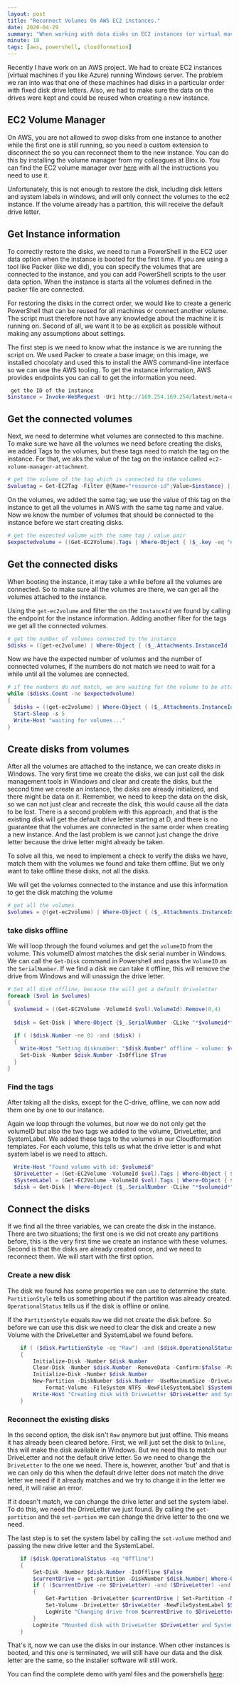 ```yaml
---
layout: post
title: "Reconnect Volumes On AWS EC2 instances."
date: 2020-04-29
summary: "When working with data disks on EC2 instances (or virtual machines) you do not want the restore the data when creating a new instance. This blog is about reconnecting the already available volumes in AWS with instances running on Windows."
minute: 10
tags: [aws, powershell, cloudformation]
---
```


Recently I have work on an AWS project. We had to create EC2 instances (virtual machines if you like Azure) running Windows server. The problem we ran into was that one of these machines had disks in a particular order with fixed disk drive letters. Also, we had to make sure the data on the drives were kept and could be reused when creating a new instance.

## EC2 Volume Manager

On AWS, you are not allowed to swop disks from one instance to another while the first one is still running, so you need a custom extension to disconnect the so you can reconnect them to the new instance. You can do this by installing the volume manager from my colleagues at Binx.io. You can find the EC2 volume manager over <a href ="https://binx.io/blog/2020/03/29/how-to-update-the-boot-image-of-a-stateful-machine-using-cloudformation/">here<a> with all the instructions you need to use it.

Unfortunately, this is not enough to restore the disk, including disk letters and system labels in windows, and will only connect the volumes to the ec2 instance. If the volume already has a partition, this will receive the default drive letter. 

## Get Instance information

To correctly restore the disks, we need to run a PowerShell in the EC2 user data option when the instance is booted for the first time. If you are using a tool like Packer (like we did), you can specify the volumes that are connected to the instance, and you can add PowerShell scripts to the user data option. When the instance is starts all the volumes defined in the packer file are connected. 

For restoring the disks in the correct order, we would like to create a generic PowerShell that can be reused for all machines or connect another volume. The script must therefore not have any knowledge about the machine it is running on. Second of all, we want it to be as explicit as possible without making any assumptions about settings.

The first step is we need to know what the instance is we are running the script on. We used Packer to create a base image; on this image, we installed chocolaty and used this to install the AWS command-line interface so we can use the AWS tooling. To get the instance information, AWS provides endpoints you can call to get the information you need. 

```powershell
 get the ID of the instance
$instance = Invoke-WebRequest -Uri http://169.254.169.254/latest/meta-data/instance-id -UseBasicParsing
```

## Get the connected volumes

Next, we need to determine what volumes are connected to this machine. To make sure we have all the volumes we need before creating the disks, we added Tags to the volumes, but these tags need to match the tag on the instance. For that, we aks the value of the tag on the instance called `ec2-volume-manager-attachment`.

```powershell
# get the volume of the tag which is connected to the volumes
$valuetag = Get-EC2Tag -Filter @{Name="resource-id";Value=$instance} | Where-Object {$_.Key -eq "ec2-volume-manager-attachment"  } | Select-Object -expand Value
```

On the volumes, we added the same tag; we use the value of this tag on the instance to get all the volumes in AWS with the same tag name and value. Now we know the number of volumes that should be connected to the instance before we start creating disks.

```powershell
# get the expected volume with the same tag / value pair
$expectedvolume = ((Get-EC2Volume).Tags | Where-Object { ($_.key -eq "ec2-volume-manager-attachment") -and ($_.value -eq $valuetag) }).Count
```
## Get the connected disks

When booting the instance, it may take a while before all the volumes are connected. So to make sure all the volumes are there, we can get all the volumes attached to the instance. 

Using the `get-ec2volume` and filter the on the `InstanceId` we found by calling the endpoint for the instance information. Adding another filter for the tags we get all the connected volumes.  

```powershell
# get the number of volumes connected to the instance
$disks = ((get-ec2volume) | Where-Object { ($_.Attachments.InstanceId -eq $instance) }).Tags | Where-Object { ($_.key -eq "ec2-volume-manager-attachment") -and ($_.value -eq $valuetag) }
```

Now we have the expected number of volumes and the number of connected volumes, if the numbers do not match we need to wait for a while until all the volumes are connected.  

```powershell
# if the numbers do not match, we are waiting for the volume to be attached to the instance
while ($disks.Count -ne $expectedvolume)
{
  $disks = ((get-ec2volume) | Where-Object { ($_.Attachments.InstanceId -eq $instance) }).Tags | Where-Object { ($_.key -eq "ec2-volume-manager-attachment") -and ($_.value -eq $valuetag) }
  Start-Sleep -s 5
  Write-Host "waiting for volumes..."
}
```

## Create disks from volumes

After all the volumes are attached to the instance, we can create disks in Windows. The very first time we create the disks, we can just call the disk management tools in Windows and clear and create the disks, but the second time we create an instance, the disks are already initialized, and there might be data on it. Remember, we need to keep the data on the disk, so we can not just clear and recreate the disk, this would cause all the data to be lost. There is a second problem with this approach, and that is the existing disk will get the default drive letter starting at D, and there is no guarantee that the volumes are connected in the same order when creating a new instance. And the last problem is we cannot just change the drive letter because the drive letter might already be taken. 

To solve all this, we need to implement a check to verify the disks we have, match them with the volumes we found and take them offline. But we only want to take offline these disks, not all the disks.  

We will get the volumes connected to the instance and use this information to get the disk matching the volume

```powershell
# get all the volumes 
$volumes = @(get-ec2volume) | Where-Object { ($_.Attachments.InstanceId -eq $instance) } | ForEach-Object { $_.VolumeId}
```

### take disks offline

We will loop through the found volumes and get the `volumeID` from the volume. This volumeID almost matches the disk serial number in Windows. We can call the `Get-Disk` command in Powershell and pass the `VolumeID` as the `SerialNumber`. If we find a disk we can take it offline, this will remove the drive from Windows and will unassign the drive letter.

```powershell
# Set all disk offline, because the will get a default driveletter
foreach ($vol in $volumes) 
{
  $volumeid = ((Get-EC2Volume -VolumeId $vol).VolumeId).Remove(0,4)
  
  $disk = Get-Disk | Where-Object {$_.SerialNumber -CLike "*$volumeid*"} 

  if ( ($disk.Number -ne 0) -and ($disk) )
  {
    Write-Host "Setting disknumber: "$disk.Number" offline - volume: $volumeid "
    Set-Disk -Number $disk.Number -IsOffline $True
  }
}
```

### Find the tags

After taking all the disks, except for the C-drive, offline, we can now add them one by one to our instance.

Again we loop through the volumes, but now we do not only get the volumeID but also the two tags we added to the volume, DriveLetter, and SystemLabel. We added these tags to the volumes in our Cloudformation templates. For each volume, this tells us what the drive letter is and what system label is we need to attach.  

```powershell
  Write-Host "Found volume with id: $volumeid"
  $DriveLetter = (Get-EC2Volume -VolumeId $vol).Tags | Where-Object { $_.key -eq "DriveLetter" } | Select-Object -expand Value
  $SystemLabel = (Get-EC2Volume -VolumeId $vol).Tags | Where-Object { $_.key -eq "SystemLabel" } | Select-Object -expand Value
  $disk = Get-Disk | Where-Object {$_.SerialNumber -CLike "*$volumeid*"} 
```

## Connect the disks

If we find all the three variables, we can create the disk in the instance. There are two situations; the first one is we did not create any partitions before, this is the very first time we create an instance with these volumes. Second is that the disks are already created once, and we need to reconnect them. We will start with the first option.

### Create a new disk

The disk we found has some properties we can use to determine the state. `PartitionStyle` tells us something about if the partition was already created. `OperationalStatus` tells us if the disk is offline or online. 

If the `PartitionStyle` equals `Raw` we did not create the disk before. So before we can use this disk we need to clear the disk and create a new Volume with the DriveLetter and SystemLabel we found before. 

```powershell
    if ( ($disk.PartitionStyle -eq "Raw") -and ($disk.OperationalStatus -eq "Offline") ) 
    {
        Initialize-Disk -Number $disk.Number 
        Clear-Disk -Number $disk.Number -RemoveData -Confirm:$false -PassThru
        Initialize-Disk -Number $disk.Number 
        New-Partition -DiskNumber $disk.Number -UseMaximumSize -DriveLetter $DriveLetter | 
            Format-Volume -FileSystem NTFS -NewFileSystemLabel $SystemLabel
        Write-Host "Creating disk with DriveLetter $DriveLetter and SystemLabel $SystemLabel" 
    }
```

### Reconnect the existing disks

In the second option, the disk isn't `Raw` anymore but just offline. This means it has already been cleared before. First, we will just set the disk to `Online`, this will make the disk available in Windows. But we need this to match our DriveLetter and not the default drive letter. So we need to change the `DriveLetter` to the one we need. There is, however, another 'but' and that is we can only do this when the default drive letter does not match the drive letter we need if it already matches and we try to change it in the letter we need, it will raise an error. 

If it doesn't match, we can change the drive letter and set the system label. To do this, we need the DriveLetter we just found. By calling the `get-partition` and the `set-partion` we can change the drive letter to the one we need.

The last step is to set the system label by calling the `set-volume` method and passing the new drive letter and the SystemLabel. 

```powershell
    if ($disk.OperationalStatus -eq "Offline")
    {
        Set-Disk -Number $disk.Number -IsOffline $False
        $currentDrive = get-partition -DiskNumber $disk.Number| Where-Object { $_.Type -ne "Reserved" }  | Select-Object -Expand DriveLetter
        if ( ($currentDrive -ne $DriveLetter) -and ($DriveLetter) -and ($currentDrive) )
        {
            Get-Partition -DriveLetter $currentDrive | Set-Partition -NewDriveLetter $DriveLetter
            Set-Volume -DriveLetter $DriveLetter -NewFileSystemLabel $SystemLabel
            LogWrite "Changing drive from $currentDrive to $DriveLetter"
        }
        LogWrite "Mounted disk with DriveLetter $DriveLetter and SystemLabel $SystemLabel"
    }
```

That's it, now we can use the disks in our instance. When other instances is booted, and this one is terminated, we will still have our data and the disk letter are the same, so the installer software will still work. 

You can find the complete demo with yaml files and the powershells <a href="https://github.com/binxio/ec2-volume-manager">here</a>:



